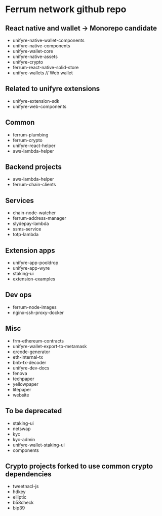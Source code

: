 
# Ferrum network github repo

## React native and wallet -> Monorepo candidate

- unifyre-native-wallet-components
- unifyre-native-components
- unifyre-wallet-core
- unifyre-native-assets
- unifyre-crypto
- ferrum-react-native-solid-store
- unifyre-wallets // Web wallet

## Related to unifyre extensions
- unifyre-extension-sdk
- unifyre-web-components

## Common
- ferrum-plumbing
- ferrum-crypto
- unifyre-react-helper
- aws-lambda-helper

## Backend projects
- aws-lambda-helper
- ferrum-chain-clients

## Services
- chain-node-watcher
- ferrum-address-manager
- slydepay-lambda
- ssms-service
- totp-lambda

## Extension apps
- unifyre-app-pooldrop
- unifyre-app-wyre
- staking-ui
- extension-examples

## Dev ops
- ferrum-node-images 
- nginx-ssh-proxy-docker

## Misc
- frm-ethereum-contracts
- unifyre-wallet-export-to-metamask
- qrcode-generator
- eth-internal-tx
- bnb-tx-decoder
- unifyre-dev-docs
- fenova
- techpaper
- yellowpaper
- litepaper
- website

## To be deprecated
- staking-ui
- netswap
- kyc
- kyc-admin
- unifyre-wallet-staking-ui 
- components

## Crypto projects forked to use common crypto dependencies
- tweetnacl-js
- hdkey
- elliptic
- b58check
- bip39

